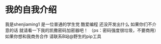 # 我的自我介绍
我是shenjiaming1
是一位普通的学生党
酷爱编程
还没开发出什么
如果你们不介意的话
就请看一下我的凯撒密码加密器吧！
（ps：密码强度很垃圾，不要商用）
如果你想和我商务合作
请联系B站@野生的pip工具

